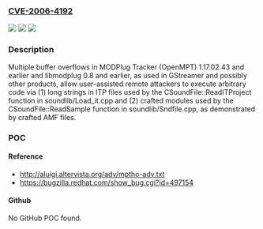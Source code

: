 ### [CVE-2006-4192](https://cve.mitre.org/cgi-bin/cvename.cgi?name=CVE-2006-4192)
![](https://img.shields.io/static/v1?label=Product&message=n%2Fa&color=blue)
![](https://img.shields.io/static/v1?label=Version&message=n%2Fa&color=blue)
![](https://img.shields.io/static/v1?label=Vulnerability&message=n%2Fa&color=brighgreen)

### Description

Multiple buffer overflows in MODPlug Tracker (OpenMPT) 1.17.02.43 and earlier and libmodplug 0.8 and earlier, as used in GStreamer and possibly other products, allow user-assisted remote attackers to execute arbitrary code via (1) long strings in ITP files used by the CSoundFile::ReadITProject function in soundlib/Load_it.cpp and (2) crafted modules used by the CSoundFile::ReadSample function in soundlib/Sndfile.cpp, as demonstrated by crafted AMF files.

### POC

#### Reference
- http://aluigi.altervista.org/adv/mptho-adv.txt
- https://bugzilla.redhat.com/show_bug.cgi?id=497154

#### Github
No GitHub POC found.

